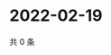 # 2022-02-19

共 0 条

<!-- BEGIN WEIBO -->
<!-- 最后更新时间 Sat Feb 19 2022 19:00:31 GMT+0800 (China Standard Time) -->

<!-- END WEIBO -->

